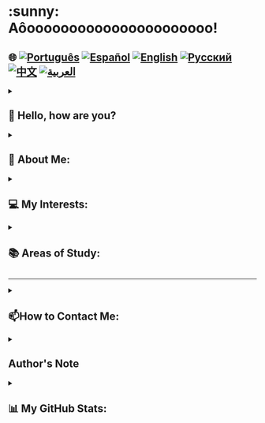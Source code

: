 <h1>:sunny: Aôoooooooooooooooooooooo! </h1>

## 🌐 [![Português](https://img.shields.io/badge/Português-green)](https://github.com/SamuelRocha91/SamuelRocha91/blob/main/README.md) [![Español](https://img.shields.io/badge/Español-yellow)](https://github.com/SamuelRocha91/SamuelRocha91/blob/main/README_SP.MD) [![English](https://img.shields.io/badge/English-blue)](https://github.com/SamuelRocha91/SamuelRocha91/blob/main/README_EN.MD) [![Русский](https://img.shields.io/badge/Русский-lightgrey)](https://github.com/SamuelRocha91/SamuelRocha91/blob/main/README_язык.md) [![中文](https://img.shields.io/badge/中文-red)](https://github.com/SamuelRocha91/SamuelRocha91/blob/main/README_华语.md) [![العربية](https://img.shields.io/badge/العربية-orange)](https://github.com/SamuelRocha91/SamuelRocha91/blob/main/README_ar.md)



<details>
<summary> <h2>👋 Hello, how are you? </h2> </summary>
<br>

<div>
  <p>How can I help? </p>
  <p>My GitHub is constantly changing 🏃</p>
  <p>Below is the current repository standardization (or in implementation🫠️)</p>

<summary><h2> 🎭️ React Projects </h2> </summary>

- 🎮 [Trivia](https://github.com/SamuelRocha91/trivia_game/blob/main/README_en.md)
- 🐣 [Pokedex](https://github.com/SamuelRocha91/pokedex/blob/main/README_en.md)
- 🏪 [FrontEnd Online Store](https://github.com/SamuelRocha91/project-frontend-online-store/blob/main/README_en.md)
- 👛 [Expense organizer](https://github.com/SamuelRocha91/project-trybewallet/blob/main/README_en.md)
- 🌶️ [Recipes App](https://github.com/SamuelRocha91/ProjectRecipesApp/blob/main/README_en.md)

<summary><h2> 🪢️ Node Projects </h2> </summary>

- 🗡️ [Trybe Smith](https://github.com/SamuelRocha91/TrybeSmith/blob/main/README_en.md)
- 🪧 [Blogs Api](https://github.com/SamuelRocha91/BlogsApi/blob/main/README_en.md)
- 🐉 [Trybers and Dragons](https://github.com/SamuelRocha91/trybeAndDragons/blob/main/README_en.md)
- ⚽ [Typescript FootBall API](https://github.com/SamuelRocha91/trybeFutebolClube/blob/main/README_en.md)

<summary><h2> 👶️ Beginner Projects </h2> </summary>

- 🖥️ [Binary Converter](https://github.com/SamuelRocha91/Bin2Dec/blob/main/README_en.md)
- 🎨 [Pixels Art](https://github.com/SamuelRocha91/PixelsArt/blob/main/README_en.md)
- 📝 [Todo List](https://github.com/SamuelRocha91/TodoList/blob/main/README_en.md)
- 🧮 [Calculator](https://github.com/SamuelRocha91/calculator/blob/main/README_en.md)
- 🦖 [Meme generator](https://github.com/SamuelRocha91/memeGenerator/blob/main/README_en.md)
- 🪐 [Star Wars Planets](https://github.com/SamuelRocha91/javascriptStarWarsPlanets/blob/main/README_en.md)

<summary><h2> 🔋️ Full-Stack Projects </h2> </summary>

### Delivery
  - 💎 [Delivery Backend](https://github.com/SamuelRocha91/delivery_back/blob/main/README_en.md) - Backend application in Rails for the delivery platform
  - 🛒 [Consumy Application](https://github.com/SamuelRocha91/consumy/blob/main/README_en.md) - Consumer application
  - 👨‍💼 [Seller Application](https://github.com/SamuelRocha91/seller_application/blob/main/README_en.md) - Seller application
  - 💲 [Paymenty API](https://github.com/SamuelRocha91/paymenty/blob/main/README_en.md) - Payment API

### Measurement API
  - 📏 [React Precision Application](https://github.com/SamuelRocha91/precisionReactApplication/blob/main/README_en.md) - Interface for registering gas and water measurements
  - 🤖 [Node API](https://github.com/SamuelRocha91/apiMeasureWaterAndGas/blob/main/README_en.md) - Measurement and consumption registration API

<hr/>
<summary><h2> ☕️ Java Projects </h2> </summary>

- 🌾 [Agrix Java Project - Farm Management](https://github.com/SamuelRocha91/Agrix/blob/main/README_en.md) 
- 🏛️ [Museum Locator](https://github.com/SamuelRocha91/localizadorDeMuseus/blob/main/README_en.md)
- 📃 [Progression Rules](https://github.com/SamuelRocha91/project_rule_of_progression/blob/main/README_en.md)
- 🗳️ [Voting System](https://github.com/SamuelRocha91/sistemaDeVotacao/blob/main/README_en.md)

<summary><h2> 📱️ Kotlin Projects </h2> </summary>

- 📜 [Virtual Menu](https://github.com/SamuelRocha91/kotlinVirtualMenu/blob/main/README_en.md)
-  ☀️ [Weather App](https://github.com/SamuelRocha91/kotlinWeatherApp/blob/main/README_en.md)
- 💱 [Kotlin Exchange Rate](https://github.com/SamuelRocha91/kotlinExchangeRate/blob/main/README_en.md)
- 👤 [Social Login](https://github.com/SamuelRocha91/kotlinLoginSocial/blob/main/README_en.md)

<summary><h2> 🔴️ Ruby Projects </h2> </summary>

- 📽️ [Rails Movie](https://github.com/SamuelRocha91/rails_movies_catalog/blob/main/README_en.md)
- 👩‍⚖️[Odin Exercises](https://github.com/SamuelRocha91/ruby_exercises/blob/main/README_en.md)

<summary><h2> 🎲️ Databases </h2> </summary>

- 🚗️ [Rental Car](https://github.com/SamuelRocha91/dbRentalCar/blob/main/README_en.md)

<summary><h2> 🐍️ Python Projects </h2> </summary>

- 7⃣️ [Algorithms](https://github.com/SamuelRocha91/Algorithms/blob/main/README_en.md)
- 🍲️ [Restaurant Orders](https://github.com/SamuelRocha91/restaurantOrders/blob/main/README_en.md)
-  ✍️ [Scripts](https://github.com/SamuelRocha91/scripts/blob/main/README_en.md)
- 🕵️‍♀️ [Trybe is not Google](https://github.com/SamuelRocha91/trybeIsNotGoogle/blob/main/README_en.md)

</details>
<details>
<summary><h2>🧑 About Me:</h2></summary>
<p>Samuel Rocha, from Bahia🇧🇷, born in Salvador⚫🔴, and web developer.</p>

[![Full-Stack Web Development Course](https://img.shields.io/badge/-Certified_Web_Developer-blue?style=flat&logo=google-chrome&logoColor=white)](https://www.credential.net/ad5e0984-fa07-41b0-a50b-51cb25fd0010#gs.ffccza)
[![Certified Java Developer](https://img.shields.io/badge/-Certified_Java_Developer-red?style=flat&logo=java&logoColor=white)](https://www.credential.net/b0eedfe8-4280-4cc4-b832-49f1d9426664#gs.ffcj0a)
[![JavaScript Algorithms and Data Structures](https://img.shields.io/badge/-JavaScript_Algorithms_and_Data_Structures-yellow?style=flat&logo=javascript&logoColor=white)](https://www.freecodecamp.org/certification/Sam_sr91/javascript-algorithms-and-data-structures)
</details>

<details>

<summary><h2>💻 My Interests:</h2></summary>
<p>Open to exchanging experiences, creating new projects, receiving job offers, and making new friends</p>
</details>

<details>
<summary><h2>📚 Areas of Study:</h2></summary>

### 🖥️ Front-End: 
<a href="https://vuejs.org/" target="_blank"><img src="https://img.shields.io/badge/Vue.js-%2335495e.svg?style=flat&logo=vue-dot-js&logoColor=%234FC08D" alt="Vue.js" /></a> 
<a href="https://reactjs.org/" target="_blank"><img src="https://img.shields.io/badge/React-%2320232a.svg?style=flat&logo=react&logoColor=%2361DAFB" alt="React" /></a>

### 📡 Back-End:
<a href="https://nodejs.org/" target="_blank"><img src="https://img.shields.io/badge/Node.js-43853D?style=flat&logo=node-dot-js&logoColor=white" alt="Node.js" /></a>
<a href="https://spring.io/" target="_blank"><img src="https://img.shields.io/badge/Spring-%236DB33F.svg?style=flat&logo=spring&logoColor=white" alt="Spring" /></a>
<a href="https://rubyonrails.org/" target="_blank"><img src="https://img.shields.io/badge/Ruby_on_Rails-%23CC0000.svg?style=flat&logo=ruby-on-rails&logoColor=white" alt="Ruby on Rails" /></a>

### 📖 Programming Languages:
<a href="https://www.java.com/" target="_blank"><img src="https://img.shields.io/badge/Java-%23ED8B00.svg?style=flat&logo=java&logoColor=white" alt="Java" /></a>
<a href="https://developer.mozilla.org/en-US/docs/Web/JavaScript" target="_blank"><img src="https://img.shields.io/badge/JavaScript-%23323330.svg?style=flat&logo=javascript&logoColor=%23F7DF1E" alt="JavaScript" /></a>
<a href="https://www.typescriptlang.org/" target="_blank"><img src="https://img.shields.io/badge/TypeScript-%23007ACC.svg?style=flat&logo=typescript&logoColor=white" alt="TypeScript" /></a>
<a href="https://kotlinlang.org/" target="_blank"><img src="https://img.shields.io/badge/Kotlin-%230095D5.svg?style=flat&logo=kotlin&logoColor=white" alt="Kotlin" /></a>

### 💡 Other Technologies:
<a href="https://www.docker.com/" target="_blank"><img src="https://img.shields.io/badge/Docker-%230db7ed.svg?style=flat&logo=docker&logoColor=white" alt="Docker" /></a>
<a href="https://www.mysql.com/" target="_blank"><img src="https://img.shields.io/badge/MySQL-%2300f.svg?style=flat&logo=mysql&logoColor=white" alt="MySQL" /></a>
<a href="https://expressjs.com/" target="_blank"><img src="https://img.shields.io/badge/Express.js-%23404d59.svg?style=flat&logo=express&logoColor=%2361DAFB" alt="Express.js" /></a>
<a href="https://redux.js.org/" target="_blank"><img src="https://img.shields.io/badge/Redux-%23764ABC.svg?style=flat&logo=redux&logoColor=white" alt="Redux" /></a>
<a href="https://jestjs.io/" target="_blank"><img src="https://img.shields.io/badge/Jest-%23C21325.svg?style=flat&logo=jest&logoColor=white" alt="Jest" /></a>
<a href="https://junit.org/junit5/" target="_blank"><img src="https://img.shields.io/badge/JUnit-%2325A162.svg?style=flat&logo=junit5&logoColor=white" alt="JUnit" /></a>
<a href="https://swagger.io/" target="_blank"><img src="https://img.shields.io/badge/Swagger-%2385EA2D.svg?style=flat&logo=swagger&logoColor=black" alt="Swagger" /></a>

</details>

<hr/>
<details>

<summary><h2>📫How to Contact Me:</h2></summary>

[![LinkedIn](https://img.shields.io/badge/LinkedIn-%230077B5.svg?logo=linkedin&logoColor=white)](https://www.linkedin.com/in/samuel-rocha-88278224a/)
[![WhatsApp](https://img.shields.io/badge/WhatsApp-%25D366.svg?logo=whatsapp&logoColor=white)](https://wa.me/71992594946)
[![Email](https://img.shields.io/badge/Email-D14836?logo=gmail&logoColor=white)](mailto:samuel_sr@hotmail.com.br)
[![Discord](https://img.shields.io/badge/Discord-%237289DA.svg?logo=discord&logoColor=white)](https://discordapp.com/users/samuelrocha91#1543)
[![HackerRank](https://img.shields.io/badge/HackerRank-%232EC866.svg?logo=HackerRank&logoColor=white)](https://www.hackerrank.com/profile/samuel_sr)
</details>

<details>
<summary><h2> Author's Note</h2></summary>
 <div style="border: 1px solid #ddd; border-radius: 8px; padding: 16px; background-color: #f9f9f9; margin-top: 8px;">
    <p style="line-height: 1.6; color: #555; font-size: 1.1em; margin: 0; text-align:center">
      I ask for your forgiveness for the abundance of colors and emojis you have been subjected to. It was my humble and annoying way of trying to grab your attention to my dedication and effort. I hope at least some child you know can read the text and approve of this mess. Thank you!
    </p>
  </div>
</details>


<details>
<summary><h2>📊 My GitHub Stats:</h2></summary>

[![SamuelRocha91 GitHub stats](https://github-readme-stats.vercel.app/api?username=SamuelRocha91)](https://github.com/SamuelRocha91/github-readme-stats)
![Top Langs](https://github-readme-stats.vercel.app/api/top-langs/?username=SamuelRocha91&langs_count=8&layout=compact)

![](https://api.visitorbadge.io/api/VisitorHit?user=SamuelRocha91&repo=SamuelRocha91-visitors-badge&countColor=%237B1E7A)
</details>
